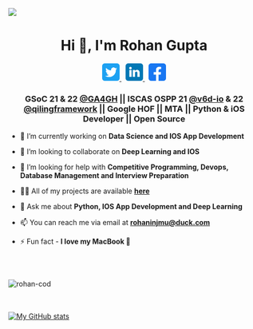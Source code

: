 ![](https://komarev.com/ghpvc/?username=Rohan-cod&style=plastic)
<h1 align="center">Hi 👋, I'm Rohan Gupta</h1>
<p align="center">
<a href="https://twitter.com/rohan_cod" rel="nofollow">
  <img alt="guilyx | Twitter" width="35px" src="https://github.com/edent/SuperTinyIcons/blob/master/images/svg/twitter.svg" data-canonical-src="https://image.flaticon.com/icons/svg/2111/2111703.svg" style="max-width:100%;">
</a>
&nbsp;
<a href="https://www.linkedin.com/in/rohang4837b4124/" rel="nofollow">
  <img alt="guilyx's LinkdeIN" width="35px" src="https://github.com/edent/SuperTinyIcons/blob/master/images/svg/linkedin.svg" data-canonical-src="https://image.flaticon.com/icons/svg/2111/2111465.svg" style="max-width:100%;">
</a>
&nbsp;
<a href="https://www.facebook.com/rohaninjmu" rel="nofollow">
  <img alt="guilyx's Facebook" width="35px" src="https://github.com/edent/SuperTinyIcons/blob/master/images/svg/facebook.svg" data-canonical-src="https://image.flaticon.com/icons/svg/2111/2111342.svg" style="max-width:100%;">
</a>
</p>
<h3 align="center">GSoC 21 & 22 <a href="https://github.com/ga4gh"><b>@GA4GH</b></a> || ISCAS OSPP 21 <a href="https://github.com/v6d-io"><b>@v6d-io</b></a> & 22 <a href="https://github.com/qilingframework"><b>@qilingframework</b></a> || Google HOF || MTA || Python & iOS Developer || Open Source</h3>


- 🔭 I’m currently working on **Data Science and IOS App Development**

- 👯 I’m looking to collaborate on **Deep Learning and IOS**

- 🤝 I’m looking for help with **Competitive Programming, Devops, Database Management and Interview Preparation**

- 👨‍💻 All of my projects are available [**here**](https://github.com/Rohan-cod?tab=repositories&q=&type=source&language=)

- 💬 Ask me about **Python, IOS App Development and Deep Learning**

- 📫 You can reach me via email at **rohaninjmu@duck.com**

- ⚡ Fun fact - **I love my MacBook **
<br>
&nbsp;

<p>
<p><img align="left" src="https://github-profile-trophy.vercel.app/?username=Rohan-cod&theme=onedark" alt="rohan-cod" /></p>
<br>
<br>
&nbsp;

[![My GitHub stats](https://github-readme-stats.vercel.app/api?username=Rohan-cod&show_icons=true&theme=radical)](https://github.com/anuraghazra/github-readme-stat)


<!-- 
<p align="left"><img src="https://github.com/Rohan-cod/GitHub-Stats-Rohan-cod/blob/master/generated/overview.svg" alt="rohan-cod" /></p>
<p align="left"><img src="https://github.com/Rohan-cod/GitHub-Stats-Rohan-cod/blob/master/generated/languages.svg" alt="rohan-cod" /></p>
</>
&nbsp;
<p></p>
<br> -->

